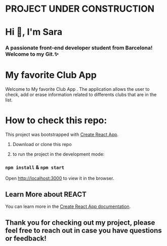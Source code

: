 <h1> PROJECT UNDER CONSTRUCTION</h1>

<h1 >Hi 👋, I'm Sara</h1>

<h3 >A passionate front-end developer student from Barcelona! Welcome to my Git.✨</h3>

# My favorite Club App

Welcome to My favorite Club App . The application allows the user to check, add or erase information related to differents clubs that are in the list.

# How to check this repo:

This project was bootstrapped with [Create React App](https://github.com/facebook/create-react-app).

1. Download or clone this repo

2. to run the project in the development mode:

### `npm install` & `npm start`

Open [http://localhost:3000](http://localhost:3000) to view it in the browser.

## Learn More about REACT

You can learn more in the [Create React App documentation](https://facebook.github.io/create-react-app/docs/getting-started).

## Thank you for checking out my project, please feel free to reach out in case you have questions or feedback!
